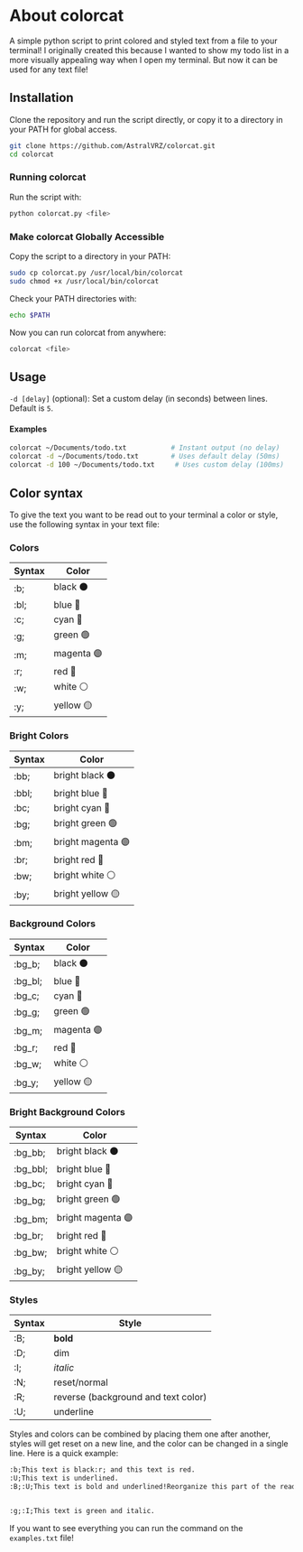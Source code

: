 
# About colorcat

A simple python script to print colored and styled text from a file to your terminal!
I originally created this because I wanted to show my todo list in a more visually appealing way when I open my terminal. But now it can be used for any text file!

## Installation

Clone the repository and run the script directly, or copy it to a directory in your PATH for global access.

```bash
git clone https://github.com/AstralVRZ/colorcat.git
cd colorcat
```

### Running colorcat

Run the script with:

```bash
python colorcat.py <file>
```

### Make colorcat Globally Accessible

Copy the script to a directory in your PATH:

```bash
sudo cp colorcat.py /usr/local/bin/colorcat
sudo chmod +x /usr/local/bin/colorcat
```

Check your PATH directories with:

```bash
echo $PATH
```

Now you can run colorcat from anywhere:

```bash
colorcat <file>
```

## Usage


`-d [delay]` (optional): Set a custom delay (in seconds) between lines. Default is `5`.

#### Examples

```bash
colorcat ~/Documents/todo.txt           # Instant output (no delay)
colorcat -d ~/Documents/todo.txt        # Uses default delay (50ms)
colorcat -d 100 ~/Documents/todo.txt     # Uses custom delay (100ms)
```

## Color syntax

To give the text you want to be read out to your terminal a color or style, use the following syntax in your text file:

### Colors

| Syntax | Color |
| ----------- | ----------- |
| :b; | black ⚫ |
| :bl; | blue 🔵 |
| :c; | cyan 🔵 |
| :g; | green 🟢 |
| :m; | magenta 🟣 |
| :r; | red 🔴 |
| :w; | white ⚪ |
| :y; | yellow 🟡 |

### Bright Colors

| Syntax | Color |
| ----------- | ----------- |
| :bb; | bright black ⚫ |
| :bbl; | bright blue 🔵 |
| :bc; | bright cyan 🔵 |
| :bg; | bright green 🟢 |
| :bm; | bright magenta 🟣 |
| :br; | bright red 🔴 |
| :bw; | bright white ⚪ |
| :by; | bright yellow 🟡 |

### Background Colors

| Syntax | Color |
| ----------- | ----------- |
| :bg_b; | black ⚫ |
| :bg_bl; | blue 🔵 |
| :bg_c; | cyan 🔵 |
| :bg_g; | green 🟢 |
| :bg_m; | magenta 🟣 |
| :bg_r; | red 🔴 |
| :bg_w; | white ⚪ |
| :bg_y; | yellow 🟡 |

### Bright Background Colors

| Syntax | Color |
| ----------- | ----------- |
| :bg_bb; | bright black ⚫ |
| :bg_bbl; | bright blue 🔵 |
| :bg_bc; | bright cyan 🔵 |
| :bg_bg; | bright green 🟢 |
| :bg_bm; | bright magenta 🟣 |
| :bg_br; | bright red 🔴 |
| :bg_bw; | bright white ⚪ |
| :bg_by; | bright yellow 🟡 |

### Styles

| Syntax | Style |
| ----------- | ----------- |
| :B; | **bold** |
| :D; | dim |
| :I; | *italic* |
| :N; | reset/normal |
| :R; | reverse (background and text color) |
| :U; | underline |

Styles and colors can be combined by placing them one after another, styles will get reset on a new line, and the color can be changed in a single line.
Here is a quick example:

```txt
:b;This text is black:r; and this text is red.
:U;This text is underlined.
:B;:U;This text is bold and underlined!Reorganize this part of the readme, line 7-54


:g;:I;This text is green and italic.
```

If you want to see everything you can run the command on the `examples.txt` file!

